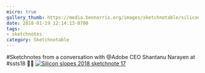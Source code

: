 ```yaml
---
micro: true
gallery_thumb: https://media.bennorris.org/images/sketchnotable/silicon-slopes-2018/silicon-slopes-2018-sketchnote-17.jpg
date: 2018-01-19 12:14:13-0700
tags:
- sketchnotes
category: Sketchnotable
---
```


#Sketchnotes from a conversation with @Adobe CEO Shantanu Narayen at #ssts18 ✍🏼 [![Silicon slopes 2018 sketchnote 17](https://media.bennorris.org/images/sketchnotable/silicon-slopes-2018/silicon-slopes-2018-sketchnote-17.jpg)](https://media.bennorris.org/images/sketchnotable/silicon-slopes-2018/silicon-slopes-2018-sketchnote-17.jpg)